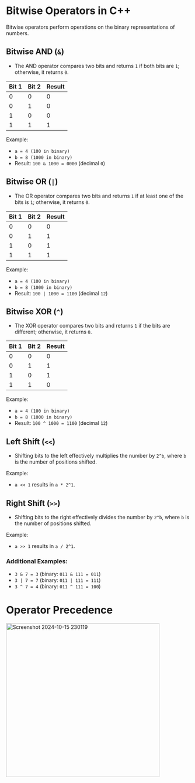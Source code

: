 # Bitwise Operators in C++

Bitwise operators perform operations on the binary representations of numbers.

## Bitwise AND (`&`)
- The AND operator compares two bits and returns `1` if both bits are `1`; otherwise, it returns `0`.
  
| Bit 1 | Bit 2 | Result |
|-------|-------|--------|
|  0    |  0    |   0    |
|  0    |  1    |   0    |
|  1    |  0    |   0    |
|  1    |  1    |   1    |

Example:
- `a = 4 (100 in binary)`
- `b = 8 (1000 in binary)`
- Result: `100 & 1000 = 0000` (decimal `0`)

## Bitwise OR (`|`)
- The OR operator compares two bits and returns `1` if at least one of the bits is `1`; otherwise, it returns `0`.

| Bit 1 | Bit 2 | Result |
|-------|-------|--------|
|  0    |  0    |   0    |
|  0    |  1    |   1    |
|  1    |  0    |   1    |
|  1    |  1    |   1    |

Example:
- `a = 4 (100 in binary)`
- `b = 8 (1000 in binary)`
- Result: `100 | 1000 = 1100` (decimal `12`)

## Bitwise XOR (`^`)
- The XOR operator compares two bits and returns `1` if the bits are different; otherwise, it returns `0`.

| Bit 1 | Bit 2 | Result |
|-------|-------|--------|
|  0    |  0    |   0    |
|  0    |  1    |   1    |
|  1    |  0    |   1    |
|  1    |  1    |   0    |

Example:
- `a = 4 (100 in binary)`
- `b = 8 (1000 in binary)`
- Result: `100 ^ 1000 = 1100` (decimal `12`)

## Left Shift (`<<`)
- Shifting bits to the left effectively multiplies the number by `2^b`, where `b` is the number of positions shifted.

Example:
- `a << 1` results in `a * 2^1`.

## Right Shift (`>>`)
- Shifting bits to the right effectively divides the number by `2^b`, where `b` is the number of positions shifted.

Example:
- `a >> 1` results in `a / 2^1`.

### Additional Examples:
- `3 & 7 = 3` (binary: `011 & 111 = 011`)
- `3 | 7 = 7` (binary: `011 | 111 = 111`)
- `3 ^ 7 = 4` (binary: `011 ^ 111 = 100`)

# Operator Precedence

<img width="420" alt="Screenshot 2024-10-15 230119" src="https://github.com/user-attachments/assets/73eb6d57-9bb3-43f8-a0a5-d6135d664180">



